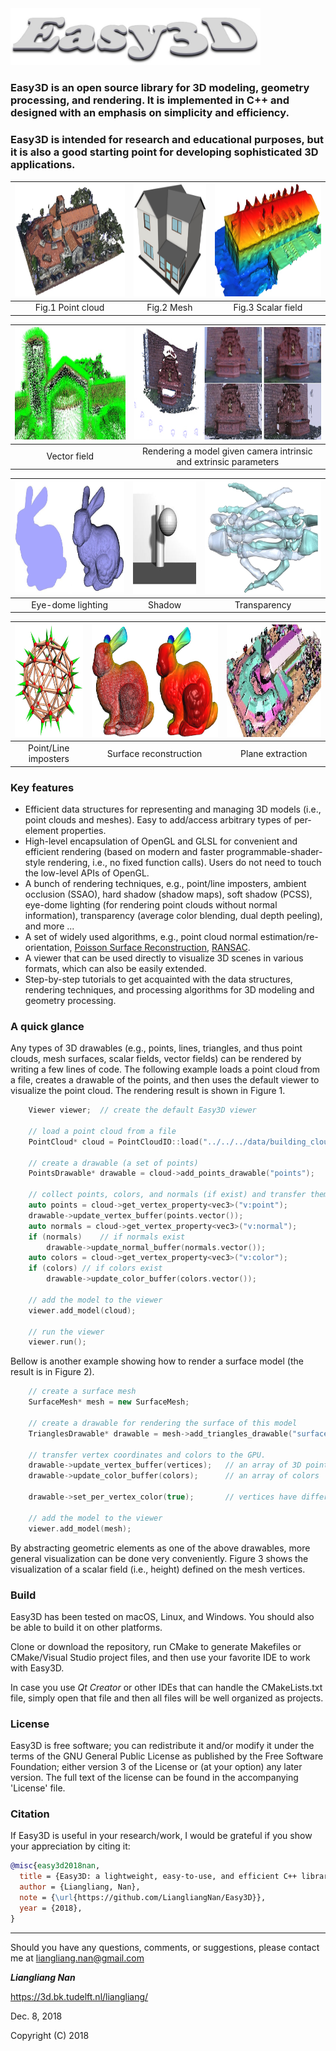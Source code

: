 <img src="resources/images/logo.jpg" width="400">

### Easy3D is an open source library for 3D modeling, geometry processing, and rendering. It is implemented in C++ and designed with an emphasis on simplicity and efficiency. 
### Easy3D is intended for research and educational purposes, but it is also a good starting point for developing sophisticated 3D applications.


<center>
	
<img src="resources/images/cloud.jpg" height="180">  |  <img src="resources/images/mesh.jpg" height="180">  |  <img src="resources/images/scalar.jpg" height="180">
:-----------------------------------------:|:------------------------------------------:|:-------------------------------------------:
Fig.1 Point cloud                          |  Fig.2 Mesh                                |  Fig.3 Scalar field

<img src="resources/images/vector.jpg" height="180"> |   <img src="resources/images/scene.jpg" height="180">
:-----------------------------------------:|:------------------------------------------:
Vector field                               |   Rendering a model given camera intrinsic and extrinsic parameters


<img src="resources/images/edl.jpg" height="180"> | <img src="resources/images/shadow.jpg" height="180"> |  <img src="resources/images/transparency.jpg" height="180">
:--------------------------------------:|:------------------------------------------:|:------------------------------------------------:
Eye-dome lighting                       |  Shadow                                    |   Transparency	

<img src="resources/images/imposters.jpg" height="180">| <img src="resources/images/reconstruction.jpg" height="180"> |  <img src="resources/images/planes.jpg" height="180">
:-------------------------------------------:|:--------------------------------------------------:|:------------------------------------------------:
Point/Line imposters                         |  Surface reconstruction                            |   Plane extraction                          	    

</center>

  
### Key features ###
* Efficient data structures for representing and managing 3D models (i.e., point clouds and meshes). Easy to add/access arbitrary types of per-element properties.
* High-level encapsulation of OpenGL and GLSL for convenient and efficient rendering (based on modern and faster programmable-shader-style rendering, i.e., no fixed function calls). Users do not need to touch the low-level APIs of OpenGL. 
* A bunch of rendering techniques, e.g., point/line imposters, ambient occlusion (SSAO), hard shadow (shadow maps), soft shadow (PCSS), eye-dome lighting (for rendering point clouds without normal information), transparency (average color blending, dual depth peeling), and more ...
* A set of widely used algorithms, e.g., point cloud normal estimation/re-orientation, [Poisson Surface Reconstruction](http://www.cs.jhu.edu/~misha/MyPapers/ToG13.pdf), [RANSAC](http://citeseerx.ist.psu.edu/viewdoc/download?doi=10.1.1.481.1514&rep=rep1&type=pdf).
* A viewer that can be used directly to visualize 3D scenes in various formats, which can also be easily extended.
* Step-by-step tutorials to get acquainted with the data structures, rendering techniques, and processing algorithms for 3D modeling and geometry processing. 
 
 
### A quick glance ###

Any types of 3D drawables (e.g., points, lines, triangles, and thus point clouds, mesh surfaces, scalar fields, vector fields) can be rendered by writing a few lines of code. The following example loads a point cloud from a file, creates a drawable of the points, and then uses the default viewer to visualize the point cloud. The rendering result is shown in Figure 1.

```c++
	Viewer viewer;	// create the default Easy3D viewer

	// load a point cloud from a file
	PointCloud* cloud = PointCloudIO::load("../../../data/building_cloud.bin");
	
	// create a drawable (a set of points)
	PointsDrawable* drawable = cloud->add_points_drawable("points");

	// collect points, colors, and normals (if exist) and transfer them to GPU
	auto points = cloud->get_vertex_property<vec3>("v:point");
	drawable->update_vertex_buffer(points.vector());
	auto normals = cloud->get_vertex_property<vec3>("v:normal");
	if (normals)	// if normals exist
		drawable->update_normal_buffer(normals.vector());
	auto colors = cloud->get_vertex_property<vec3>("v:color");
	if (colors)	// if colors exist
		drawable->update_color_buffer(colors.vector());

	// add the model to the viewer
	viewer.add_model(cloud);

	// run the viewer
	viewer.run();
```

Bellow is another example showing how to render a surface model (the result is in Figure 2).

```c++
	// create a surface mesh
	SurfaceMesh* mesh = new SurfaceMesh;
	
	// create a drawable for rendering the surface of this model
	TrianglesDrawable* drawable = mesh->add_triangles_drawable("surface");
	
	// transfer vertex coordinates and colors to the GPU. 
	drawable->update_vertex_buffer(vertices);   // an array of 3D points
	drawable->update_color_buffer(colors);      // an array of colors
	
	drawable->set_per_vertex_color(true);       // vertices have different colors
	
	// add the model to the viewer
	viewer.add_model(mesh);
```

By abstracting geometric elements as one of the above drawables, more general visualization can be done very conveniently. Figure 3 shows the visualization of a scalar field (i.e., height) defined on the mesh vertices.

### Build

Easy3D has been tested on macOS, Linux, and Windows. You should also be able to build it on other platforms.

Clone or download the repository, run CMake to generate Makefiles or CMake/Visual Studio project files, 
and then use your favorite IDE to work with Easy3D.

In case you use *Qt Creator* or other IDEs that can handle the CMakeLists.txt file, simply open that file and then all files 
will be well organized as projects.

### License
Easy3D is free software; you can redistribute it and/or modify it under the terms of the 
GNU General Public License as published by the Free Software Foundation; either version 3
of the License or (at your option) any later version. The full text of the license can be
found in the accompanying 'License' file.

### Citation
If Easy3D is useful in your research/work, I would be grateful if you show your appreciation by citing it:

```bibtex
@misc{easy3d2018nan,
  title = {Easy3D: a lightweight, easy-to-use, and efficient C++ library for processing and rendering 3D data},
  author = {Liangliang, Nan},
  note = {\url{https://github.com/LiangliangNan/Easy3D}},
  year = {2018},
}
```
---

Should you have any questions, comments, or suggestions, please contact me at liangliang.nan@gmail.com

**_Liangliang Nan_**

https://3d.bk.tudelft.nl/liangliang/

Dec. 8, 2018

Copyright (C) 2018
